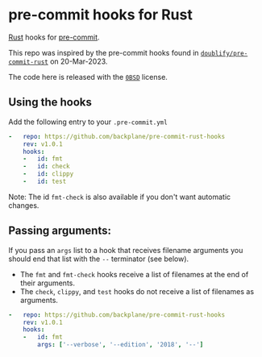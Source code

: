 # pre-commit hooks for Rust

[Rust](https://www.rust-lang.org) hooks for [pre-commit](https://pre-commit.com).

This repo was inspired by the pre-commit hooks found in [`doublify/pre-commit-rust`](https://github.com/doublify/pre-commit-rust) on 20-Mar-2023.

The code here is released with the [`0BSD`](https://opensource.org/license/0bsd/) license.

## Using the hooks

Add the following entry to your `.pre-commit.yml`

```yaml
-   repo: https://github.com/backplane/pre-commit-rust-hooks
    rev: v1.0.1
    hooks:
    -   id: fmt
    -   id: check
    -   id: clippy
    -   id: test
```

Note: The id `fmt-check` is also available if you don't want automatic changes.

## Passing arguments:

If you pass an `args` list to a hook that receives filename arguments you should end that list with the `--` terminator (see below).

* The `fmt` and `fmt-check` hooks receive a list of filenames at the end of their arguments.
* The `check`, `clippy`, and `test` hooks do not receive a list of filenames as arguments.

```yaml
-   repo: https://github.com/backplane/pre-commit-rust-hooks
    rev: v1.0.1
    hooks:
    -   id: fmt
        args: ['--verbose', '--edition', '2018', '--']
```
